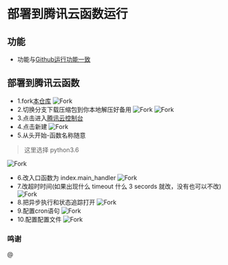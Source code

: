 # 部署到腾讯云函数运行
## 功能

- 功能与[Github运行功能一致](https://github.com/beggerlove/ZDTX/tree/master)

## 部署到腾讯云函数

- 1.fork[本仓库](https://github.com/beggerlove/ZDTX)
![Fork](https://cdn.jsdelivr.net/gh/beggerlove/ZDTX@master/img/img3.png)
- 2.切换分支下载压缩包到你本地解压好备用
![Fork](https://cdn.jsdelivr.net/gh/beggerlove/ZDTX@serverless/img/1.png)
![Fork](https://cdn.jsdelivr.net/gh/beggerlove/ZDTX@serverless/img/2.png)
- 3.点击进入[腾讯云控制台](https://console.cloud.tencent.com/scf/list?rid=1&ns=default)
- 4.点击新建
![Fork](https://cdn.jsdelivr.net/gh/beggerlove/ZDTX@serverless/img/3.png)
- 5.从头开始-函数名称随意

> 这里选择 python3.6

![Fork](https://cdn.jsdelivr.net/gh/beggerlove/ZDTX@serverless/img/4.png)
- 6.改入口函数为 index.main_handler
![Fork](https://cdn.jsdelivr.net/gh/beggerlove/ZDTX@serverless/img/5.png)
- 7.改超时时间(如果出现什么 timeout 什么 3 secords 就改，没有也可以不改)
![Fork](https://cdn.jsdelivr.net/gh/beggerlove/ZDTX@serverless/img/6.png)
- 8.把异步执行和状态追踪打开
![Fork](https://cdn.jsdelivr.net/gh/beggerlove/ZDTX@serverless/img/7.png)
- 9.配置cron语句
![Fork](https://cdn.jsdelivr.net/gh/beggerlove/ZDTX@serverless/img/8.png)
- 10.配置配置文件
![Fork](https://cdn.jsdelivr.net/gh/beggerlove/ZDTX@serverless/img/9.png)
### 鸣谢
@
